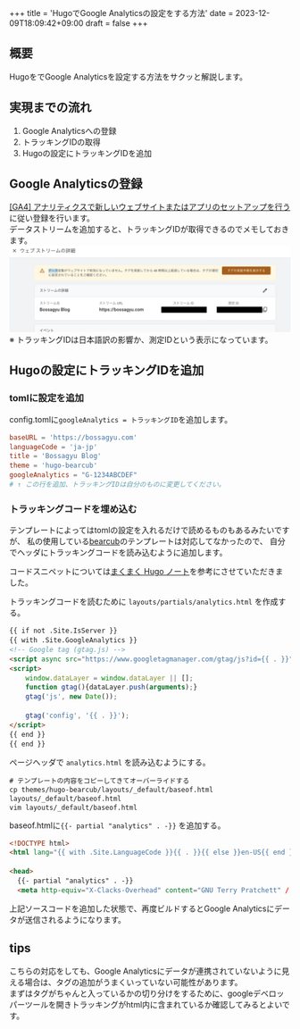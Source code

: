 +++
title = 'HugoでGoogle Analyticsの設定をする方法'
date = 2023-12-09T18:09:42+09:00
draft = false
+++

## 概要
HugoをでGoogle Analyticsを設定する方法をサクッと解説します。

## 実現までの流れ
1. Google Analyticsへの登録
2. トラッキングIDの取得
3. Hugoの設定にトラッキングIDを追加

## Google Analyticsの登録
[[GA4] アナリティクスで新しいウェブサイトまたはアプリのセットアップを行う](https://support.google.com/analytics/answer/9304153?hl=ja)
に従い登録を行います。  
データストリームを追加すると、トラッキングIDが取得できるのでメモしておきます。
![img-003-001.png](img-003-001.png)
※ トラッキングIDは日本語訳の影響か、測定IDという表示になっています。

## Hugoの設定にトラッキングIDを追加
### tomlに設定を追加
config.tomlに`googleAnalytics = トラッキングID`を追加します。
```toml
baseURL = 'https://bossagyu.com'
languageCode = 'ja-jp'
title = 'Bossagyu Blog'
theme = 'hugo-bearcub'
googleAnalytics = "G-1234ABCDEF"
# ↑ この行を追加、トラッキングIDは自分のものに変更してください。
```

### トラッキングコードを埋め込む
テンプレートによってはtomlの設定を入れるだけで読めるものもあるみたいですが、
私の使用している[bearcub](https://github.com/clente/hugo-bearcub/tree/main)のテンプレートは対応してなかったので、
自分でヘッダにトラッキングコードを読み込むように追加します。

コードスニペットについては[まくまく Hugo ノート](https://github.com/clente/hugo-bearcub/tree/main)を参考にさせていただきました。

トラッキングコードを読むために `layouts/partials/analytics.html` を作成する。
```html
{{ if not .Site.IsServer }}
{{ with .Site.GoogleAnalytics }}
<!-- Google tag (gtag.js) -->
<script async src="https://www.googletagmanager.com/gtag/js?id={{ . }}"></script>
<script>
    window.dataLayer = window.dataLayer || [];
    function gtag(){dataLayer.push(arguments);}
    gtag('js', new Date());

    gtag('config', '{{ . }}');
</script>
{{ end }}
{{ end }}
```

ページヘッダで `analytics.html` を読み込むようにする。

```shell
# テンプレートの内容をコピーしてきてオーバーライドする
cp themes/hugo-bearcub/layouts/_default/baseof.html layouts/_default/baseof.html 
vim layouts/_default/baseof.html 
```

baseof.htmlに`{{- partial "analytics" . -}}` を追加する。
```html
<!DOCTYPE html>
<html lang="{{ with .Site.LanguageCode }}{{ . }}{{ else }}en-US{{ end }}">

<head>
  {{- partial "analytics" . -}}
  <meta http-equiv="X-Clacks-Overhead" content="GNU Terry Pratchett" /
```

上記ソースコードを追加した状態で、再度ビルドするとGoogle Analyticsにデータが送信されるようになります。

## tips

こちらの対応をしても、Google Analyticsにデータが連携されていないように見える場合は、タグの追加がうまくいっていない可能性があります。  
まずはタグがちゃんと入っているかの切り分けをするために、googleデベロッパーツールを開きトラッキングがhtml内に含まれているか確認してみるとよいです。